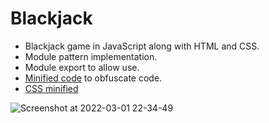 # Blackjack

* Blackjack game in JavaScript along with HTML and CSS.
* Module pattern implementation.
* Module export to allow use.
* [Minified code](https://www.toptal.com/developers/javascript-minifier/) to obfuscate code.
* [CSS minified](https://cssminifier.org/)

![Screenshot at 2022-03-01 22-34-49](https://user-images.githubusercontent.com/47239028/156295720-ccc152fc-1834-4d73-85dd-8d79edd35872.png)
